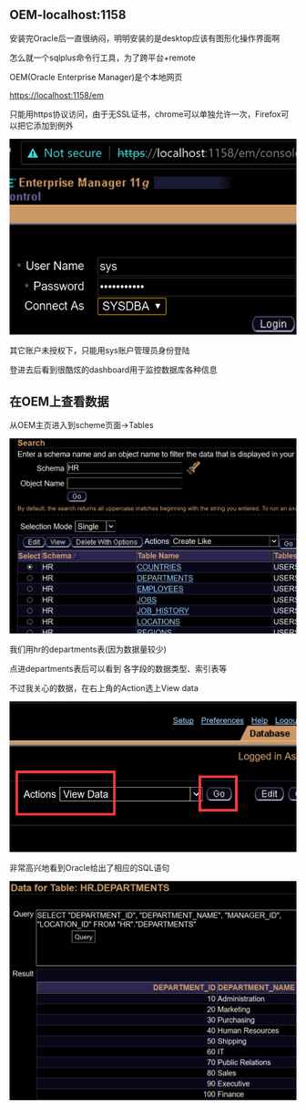 ## OEM-localhost:1158

安装完Oracle后一直很纳闷，明明安装的是desktop应该有图形化操作界面啊

怎么就一个sqlplus命令行工具，为了跨平台+remote

OEM(Oracle Enterprise Manager)是个本地网页

[https://localhost:1158/em](https://localhost:1158/em)

只能用https协议访问，由于无SSL证书，chrome可以单独允许一次，Firefox可以把它添加到例外

<img src="/img/oracle/Oracle-https-localhost1158.png">

其它账户未授权下，只能用sys账户管理员身份登陆

登进去后看到很酷炫的dashboard用于监控数据库各种信息

## 在OEM上查看数据

从OEM主页进入到scheme页面->Tables

<img src="/img/oracle/oem-tables.png">

我们用hr的departments表(因为数据量较少)

点进departments表后可以看到 各字段的数据类型、索引表等

不过我关心的数据，在右上角的Action选上View data

<img src="/img/oracle/oem-view-data.png">

非常高兴地看到Oracle给出了相应的SQL语句

<img src="/img/oracle/oem-departments-data.png">